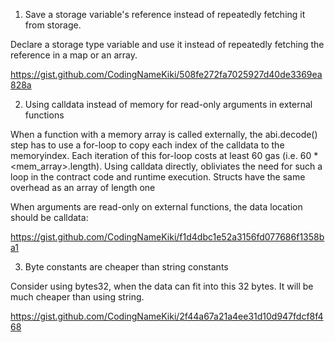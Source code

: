 1. Save a storage variable's reference instead of repeatedly fetching it from storage.

Declare a storage type variable and use it instead of repeatedly fetching the reference in a map or an array.

https://gist.github.com/CodingNameKiki/508fe272fa7025927d40de3369ea828a

2. Using calldata instead of memory for read-only arguments in external functions

When a function with a memory array is called externally, the abi.decode() step has to use a for-loop to copy each index of the calldata to the memoryindex. Each iteration of this for-loop costs at least 60 gas (i.e. 60 * <mem_array>.length). Using calldata directly, obliviates the need for such a loop in the contract code and runtime execution. Structs have the same overhead as an array of length one

When arguments are read-only on external functions, the data location should be calldata:

https://gist.github.com/CodingNameKiki/f1d4dbc1e52a3156fd077686f1358ba1

3. Byte constants are cheaper than string constants

Consider using bytes32, when the data can fit into this 32 bytes. It will be much cheaper than using string.

https://gist.github.com/CodingNameKiki/2f44a67a21a4ee31d10d947fdcf8f468



